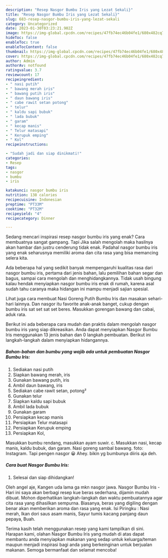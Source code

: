 ```yaml
---
description: "Resep Nasgor Bumbu Iris yang Lezat Sekali}"
title: "Resep Nasgor Bumbu Iris yang Lezat Sekali}"
slug: 683-resep-nasgor-bumbu-iris-yang-lezat-sekali
category: Uncategorized
date: 2023-01-30T03:23:21.902Z
image: https://img-global.cpcdn.com/recipes/47fb74ec46b04fe1/680x482cq70/nasgor-bumbu-iris-foto-resep-utama.jpg
hideToc: false
enableToc: true
enableTocContent: false
thumbnail: https://img-global.cpcdn.com/recipes/47fb74ec46b04fe1/680x482cq70/nasgor-bumbu-iris-foto-resep-utama.jpg
cover: https://img-global.cpcdn.com/recipes/47fb74ec46b04fe1/680x482cq70/nasgor-bumbu-iris-foto-resep-utama.jpg
author: Admin
authorAv: notfound
ratingvalue: 3.7
reviewcount: 17
recipeingredient:
- " nasi putih"
- " bawang merah iris"
- " bawang putih iris"
- " daun bawang iris"
- " cabe rawit setan potong"
- " telur"
- " kaldu sapi bubuk"
- " lada bubuk"
- " garam"
- " kecap manis"
- " Telur matasapi"
- " Kerupuk emping"
- " Kol"
recipeinstructions:

- "Sudah jadi dan siap dinikmati!"
categories:
- Resep
tags:
- nasgor
- bumbu
- iris

katakunci: nasgor bumbu iris 
nutrition: 138 calories
recipecuisine: Indonesian
preptime: "PT33M"
cooktime: "PT32M"
recipeyield: "4"
recipecategory: Dinner

---
```



Sedang mencari inspirasi resep nasgor bumbu iris yang enak? Cara membuatnya sangat gampang. Tapi Jika salah mengolah maka hasilnya akan hambar dan justru cenderung tidak enak. Padahal nasgor bumbu iris yang enak seharusnya memiliki aroma dan cita rasa yang bisa memancing selera kita.


Ada beberapa hal yang sedikit banyak mempengaruhi kualitas rasa dari nasgor bumbu iris, pertama dari jenis bahan, lalu pemilihan bahan segar dan bagus, sampai cara mengolah dan menghidangkannya. Tidak usah bingung kalau hendak menyiapkan nasgor bumbu iris enak di rumah, karena asal sudah tahu caranya maka hidangan ini mampu menjadi sajian spesial.

Lihat juga cara membuat Nasi Goreng Putih Bumbu Iris dan masakan sehari-hari lainnya. Dan nasgor itu favorite anak-anak banget, cukup dengan bumbu iris sat set sat set beres. Masukkan gorengan bawang dan cabai, aduk rata.


Berikut ini ada beberapa cara mudah dan praktis dalam mengolah nasgor bumbu iris yang siap dikreasikan. Anda dapat menyiapkan Nasgor Bumbu Iris menggunakan 13 jenis bahan dan 0 langkah pembuatan. Berikut ini langkah-langkah dalam menyiapkan hidangannya.

<!--inarticleads1-->

##### Bahan-bahan dan bumbu yang wajib ada untuk pembuatan Nasgor Bumbu Iris:

1. Sediakan  nasi putih
1. Siapkan  bawang merah, iris
1. Gunakan  bawang putih, iris
1. Ambil  daun bawang, iris
1. Sediakan  cabe rawit setan, potong²
1. Gunakan  telur
1. Siapkan  kaldu sapi bubuk
1. Ambil  lada bubuk
1. Gunakan  garam
1. Persiapkan  kecap manis
1. Persiapkan  Telur matasapi
1. Persiapkan  Kerupuk emping
1. Persiapkan  Kol,


Masukkan bumbu rendang, masukkan ayam suwir. c. Masukkan nasi, kecap manis, kaldu bubuk, dan garam. Nasi goreng sambal bawang. foto: Instagram. Tapi pengen nasgor 😀 Ahey. bikin yg bumbunya diiris aja deh. 

<!--inarticleads2-->

##### Cara buat Nasgor Bumbu Iris:


1. Selesai dan siap dihidangkan!

Oleh angel aje, Kangen uda lama ga mkn nasgor jawa. Nasgor Bumbu Iris - Hari ini saya akan berbagi resep kue beras sederhana, dijamin mudah dibuat. Mohon diperhatikan langkah-langkah dan waktu pembuatannya agar cita rasa yang dihasilkan sempurna. Biasanya, beras yang digiling dengan benar akan memberikan aroma dan rasa yang enak. Isi Piringku : Nasi merah, Ikan dori saus asam manis, Sayur tumis kacang panjang daun pepaya, Buah. 

Terima kasih telah menggunakan resep yang kami tampilkan di sini. Harapan kami, olahan Nasgor Bumbu Iris yang mudah di atas dapat membantu anda menyiapkan makanan yang sedap untuk keluarga/teman maupun menjadi inspirasi bagi anda yang berkeinginan untuk berjualan makanan. Semoga bermanfaat dan selamat mencoba!
